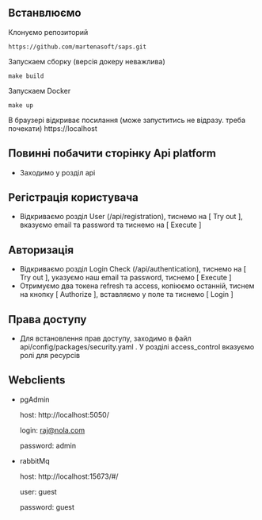 ## Встанвлюємо


Клонуємо репозиторий
```shell
https://github.com/martenasoft/saps.git
```
Запускаем сборку (версія докеру неважлива)
```shell
make build
```


Запускаем Docker
```shell
make up
```

В браузері відкриває посилання (може запуститись не відразу. треба почекати)
https://localhost


## Повинні побачити сторінку Api platform
* Заходимо у розділ api

## Регістрація користувача
* Відкриваємо розділ User (/api/registration), тиснемо на [ Try out ], вказуємо email та password та тиснемо на [ Execute ]
  
## Авторизація
* Відкриваємо розділ Login Check (/api/authentication), тиснемо на [ Try out ], указуємо наш email та password, тиснемо [ Execute ]
* Отримуємо два токена refresh та access, копіюємо останній, тиснем на кнопку [ Authorize ], вставляємо у поле та тиснемо [ Login ] 

## Права доступу
* Для встановлення прав доступу, заходимо в файл api/config/packages/security.yaml . У розділі access_control вказуємо ролі для ресурсів 

## Webclients
* pgAdmin

  host: http://localhost:5050/ 
  
  login: raj@nola.com

  password: admin

* rabbitMq

    host: http://localhost:15673/#/

    user: guest

    password: guest
